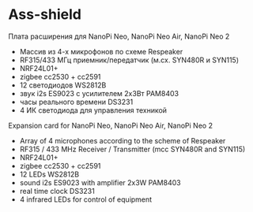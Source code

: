 # Ass-shield

Плата расширения для NanoPi Neo, NanoPi Neo Air, NanoPi Neo 2

- Массив из 4-х микрофонов по схеме Respeaker
- RF315/433 МГц приемник/передатчик (м.cx. SYN480R и SYN115)
- NRF24L01+
- zigbee cc2530 + cc2591
- 12 светодиодов WS2812B
- звук i2s ES9023 c усилителем 2х3Вт PAM8403
- часы реального времени DS3231
- 4 ИК светодиода для управления техникой


Expansion card for NanoPi Neo, NanoPi Neo Air, NanoPi Neo 2

- Array of 4 microphones according to the scheme of Respeaker
- RF315 / 433 MHz Receiver / Transmitter (mcc SYN480R and SYN115)
- NRF24L01+
- zigbee cc2530 + cc2591
- 12 LEDs WS2812B
- sound i2s ES9023 with amplifier 2x3W PAM8403
- real time clock DS3231
- 4 infrared LEDs for control of equipment
